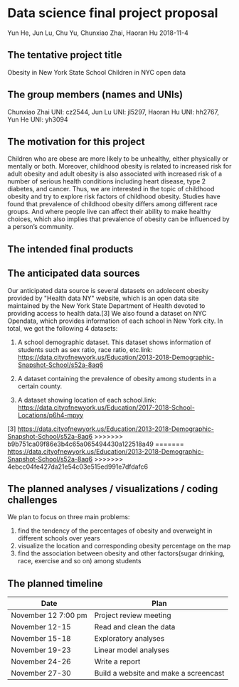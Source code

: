 Data science final project proposal
================
Yun He, Jun Lu, Chu Yu, Chunxiao Zhai, Haoran Hu
2018-11-4

The tentative project title
---------------------------

Obesity in New York State School Children in NYC open data

The group members (names and UNIs)
----------------------------------

Chunxiao Zhai UNI: cz2544, Jun Lu UNI: jl5297, Haoran Hu UNI: hh2767, Yun He UNI: yh3094

The motivation for this project
-------------------------------

Children who are obese are more likely to be unhealthy, either physically or mentally or both. Moreover, childhood obesity is related to increased risk for adult obesity and adult obesity is also associated with increased risk of a number of serious health conditions including heart disease, type 2 diabetes, and cancer. Thus, we are interested in the topic of childhood obesity and try to explore risk factors of childhood obesity. Studies have found that prevalence of childhood obesity differs among different race groups. And where people live can affect their ability to make healthy choices, which also implies that prevalence of obesity can be influenced by a person’s community.

The intended final products
---------------------------

The anticipated data sources
----------------------------

Our anticipated data source is several datasets on adolecent obesity provided by "Health data NY" website, which is an open data site maintained by the New York State Department of Health devoted to providing access to health data.\[3\] We also found a dataset on NYC Opendata, which provides information of each school in New York city. In total, we got the following 4 datasets:

1.  A school demographic dataset. This dataset shows information of students such as sex ratio, race ratio, etc.link: <https://data.cityofnewyork.us/Education/2013-2018-Demographic-Snapshot-School/s52a-8aq6>

2.  A dataset containing the prevalence of obesity among students in a certain county.

3.  A dataset showing location of each school.link: <https://data.cityofnewyork.us/Education/2017-2018-School-Locations/p6h4-mpyy>

\[3\] <https://data.cityofnewyork.us/Education/2013-2018-Demographic-Snapshot-School/s52a-8aq6> &gt;&gt;&gt;&gt;&gt;&gt;&gt; b9b751ca09f86e3b4c65a065494430a122518a49 ======= <https://data.cityofnewyork.us/Education/2013-2018-Demographic-Snapshot-School/s52a-8aq6> &gt;&gt;&gt;&gt;&gt;&gt;&gt; 4ebcc04fe427da21e54c03e515ed991e7dfdafc6

The planned analyses / visualizations / coding challenges
---------------------------------------------------------

We plan to focus on three main problems:

1.  find the tendency of the percentages of obesity and overweight in different schools over years
2.  visualize the location and corresponding obesity percentage on the map
3.  find the association between obesity and other factors(sugar drinking, race, exercise and so on) among students

The planned timeline
--------------------

| Date                | Plan                                  |
|---------------------|---------------------------------------|
| November 12 7:00 pm | Project review meeting                |
| November 12-15      | Read and clean the data               |
| November 15-18      | Exploratory analyses                  |
| November 19-23      | Linear model analyses                 |
| November 24-26      | Write a report                        |
| November 27-30      | Build a website and make a screencast |

